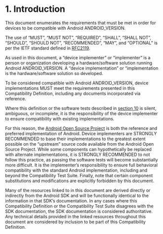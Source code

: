 # 1\. Introduction

This document enumerates the requirements that must be met in order for devices
to be compatible with Android ANDROID_VERSION.

The use of “MUST”, “MUST NOT”, “REQUIRED”, “SHALL”, “SHALL NOT”, “SHOULD”,
“SHOULD NOT”, “RECOMMENDED”, “MAY”, and “OPTIONAL” is per the IETF standard
defined in [RFC2119](http://www.ietf.org/rfc/rfc2119.txt).

As used in this document, a “device implementer” or “implementer” is a person
or organization developing a hardware/software solution running Android
ANDROID_VERSION. A “device implementation” or “implementation is the
hardware/software solution so developed.

To be considered compatible with Android ANDROID_VERSION, device
implementations MUST meet the requirements presented in this Compatibility
Definition, including any documents incorporated via reference.

Where this definition or the software tests described in [section
10](#10_software_compatibility_testing) is silent, ambiguous, or incomplete, it
is the responsibility of the device implementer to ensure compatibility with
existing implementations.

For this reason, the [Android Open Source Project](http://source.android.com/)
is both the reference and preferred implementation of Android. Device
implementers are STRONGLY RECOMMENDED to base their implementations to the
greatest extent possible on the “upstream” source code available from the
Android Open Source Project. While some components can hypothetically be
replaced with alternate implementations, it is STRONGLY RECOMMENDED to not
follow this practice, as passing the software tests will become substantially
more difficult. It is the implementer’s responsibility to ensure full
behavioral compatibility with the standard Android implementation, including
and beyond the Compatibility Test Suite. Finally, note that certain component
substitutions and modifications are explicitly forbidden by this document.

Many of the resources linked to in this document are derived directly or
indirectly from the Android SDK and will be functionally identical to the
information in that SDK’s documentation. In any cases where this Compatibility
Definition or the Compatibility Test Suite disagrees with the SDK
documentation, the SDK documentation is considered authoritative. Any technical
details provided in the linked resources throughout this document are
considered by inclusion to be part of this Compatibility Definition.

